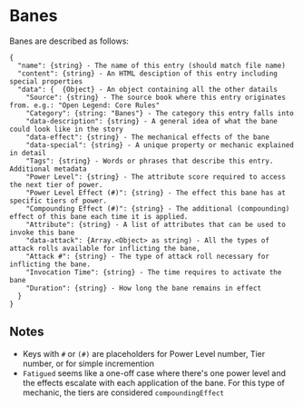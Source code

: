# Banes

Banes are described as follows:
```
{
  "name": {string} - The name of this entry (should match file name)
  "content": {string} - An HTML desciption of this entry including special properties
  "data": {  {Object} - An object containing all the other datails 
    "Source": {string} - The source book where this entry originates from. e.g.: "Open Legend: Core Rules"
    "Category": {string: "Banes"} - The category this entry falls into
    "data-description": {string} - A general idea of what the bane could look like in the story
    "data-effect": {string} - The mechanical effects of the bane
    "data-special": {string} - A unique property or mechanic explained in detail
    "Tags": {string} - Words or phrases that describe this entry. Additional metadata
    "Power Level": {string} - The attribute score required to access the next tier of power.
    "Power Level Effect (#)": {string} - The effect this bane has at specific tiers of power.
    "Compounding Effect (#)": {string} - The additional (compounding) effect of this bane each time it is applied.
    "Attribute": {string} - A list of attributes that can be used to invoke this bane
    "data-attack": {Array.<Object> as string) - All the types of attack rolls available for inflicting the bane,
    "Attack #": {string} - The type of attack roll necessary for inflicting the bane.
    "Invocation Time": {string} - The time requires to activate the bane
    "Duration": {string} - How long the bane remains in effect
  }
}
```

## Notes
*  Keys with `#` or `(#)` are placeholders for Power Level number, Tier number, or for simple incremention 
*  `Fatigued` seems like a one-off case where there's one power level and the effects escalate with each application of the bane. For this type of mechanic, the tiers are considered `compoundingEffect`